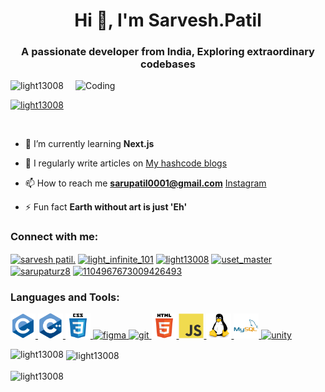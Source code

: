 <h1 align="center">Hi 👋, I'm Sarvesh.Patil</h1>
<h3 align="center">A passionate developer from India, Exploring extraordinary codebases</h3>
<img align="right" alt="Coding" width="400" src="https://giphy.com/embed/qgQUggAC3Pfv687qPC.gif">

<p align="left"> <img src="https://komarev.com/ghpvc/?username=light13008&label=Profile%20views&color=0e75b6&style=flat" alt="light13008" /> </p>

<p align="left"> <a href="https://github.com/ryo-ma/github-profile-trophy"><img src="https://github-profile-trophy.vercel.app/?username=light13008" alt="light13008" /></a> </p>

<p align="left"> <a href="https://twitter.com/" target="blank"><img src="https://img.shields.io/twitter/follow/?logo=twitter&style=for-the-badge" alt="" /></a> </p>

- 🌱 I’m currently learning **Next.js**

- 📝 I regularly write articles on <a href="https://hashnode.com/@Light13008"> My hashcode blogs</a>

- 📫 How to reach me **sarupatil0001@gmail.com** <a href="https://www.instagram.com/light_infinite_101/">Instagram </a>

- ⚡ Fun fact **Earth without art is just 'Eh'**

<h3 align="left">Connect with me:</h3>
<p align="left">
<a href="https://linkedin.com/in/sarvesh patil." target="blank"><img align="center" src="https://raw.githubusercontent.com/rahuldkjain/github-profile-readme-generator/master/src/images/icons/Social/linked-in-alt.svg" alt="sarvesh patil." height="30" width="40" /></a>
<a href="https://instagram.com/light_infinite_101" target="blank"><img align="center" src="https://raw.githubusercontent.com/rahuldkjain/github-profile-readme-generator/master/src/images/icons/Social/instagram.svg" alt="light_infinite_101" height="30" width="40" /></a>
<a href="https://hashnode.com/light13008" target="blank"><img align="center" src="https://raw.githubusercontent.com/rahuldkjain/github-profile-readme-generator/master/src/images/icons/Social/hashnode.svg" alt="light13008" height="30" width="40" /></a>
<a href="https://www.codechef.com/users/uset_master" target="blank"><img align="center" src="https://cdn.jsdelivr.net/npm/simple-icons@3.1.0/icons/codechef.svg" alt="uset_master" height="30" width="40" /></a>
<a href="https://auth.geeksforgeeks.org/user/sarupaturz8" target="blank"><img align="center" src="https://raw.githubusercontent.com/rahuldkjain/github-profile-readme-generator/master/src/images/icons/Social/geeks-for-geeks.svg" alt="sarupaturz8" height="30" width="40" /></a>
<a href="https://discord.gg/1104967673009426493" target="blank"><img align="center" src="https://raw.githubusercontent.com/rahuldkjain/github-profile-readme-generator/master/src/images/icons/Social/discord.svg" alt="1104967673009426493" height="30" width="40" /></a>
</p>

<h3 align="left">Languages and Tools:</h3>
<p align="left"> <a href="https://www.cprogramming.com/" target="_blank" rel="noreferrer"> <img src="https://raw.githubusercontent.com/devicons/devicon/master/icons/c/c-original.svg" alt="c" width="40" height="40"/> </a> <a href="https://www.w3schools.com/cpp/" target="_blank" rel="noreferrer"> <img src="https://raw.githubusercontent.com/devicons/devicon/master/icons/cplusplus/cplusplus-original.svg" alt="cplusplus" width="40" height="40"/> </a> <a href="https://www.w3schools.com/css/" target="_blank" rel="noreferrer"> <img src="https://raw.githubusercontent.com/devicons/devicon/master/icons/css3/css3-original-wordmark.svg" alt="css3" width="40" height="40"/> </a> <a href="https://www.figma.com/" target="_blank" rel="noreferrer"> <img src="https://www.vectorlogo.zone/logos/figma/figma-icon.svg" alt="figma" width="40" height="40"/> </a> <a href="https://git-scm.com/" target="_blank" rel="noreferrer"> <img src="https://www.vectorlogo.zone/logos/git-scm/git-scm-icon.svg" alt="git" width="40" height="40"/> </a> <a href="https://www.w3.org/html/" target="_blank" rel="noreferrer"> <img src="https://raw.githubusercontent.com/devicons/devicon/master/icons/html5/html5-original-wordmark.svg" alt="html5" width="40" height="40"/> </a> <a href="https://developer.mozilla.org/en-US/docs/Web/JavaScript" target="_blank" rel="noreferrer"> <img src="https://raw.githubusercontent.com/devicons/devicon/master/icons/javascript/javascript-original.svg" alt="javascript" width="40" height="40"/> </a> <a href="https://www.linux.org/" target="_blank" rel="noreferrer"> <img src="https://raw.githubusercontent.com/devicons/devicon/master/icons/linux/linux-original.svg" alt="linux" width="40" height="40"/> </a> <a href="https://www.mysql.com/" target="_blank" rel="noreferrer"> <img src="https://raw.githubusercontent.com/devicons/devicon/master/icons/mysql/mysql-original-wordmark.svg" alt="mysql" width="40" height="40"/> </a> <a href="https://unity.com/" target="_blank" rel="noreferrer"> <img src="https://www.vectorlogo.zone/logos/unity3d/unity3d-icon.svg" alt="unity" width="40" height="40"/> </a> </p>

<p><img align="left" src="https://github-readme-stats.vercel.app/api/top-langs?username=light13008&show_icons=true&locale=en&layout=compact" alt="light13008" /></p>

<p>&nbsp;<img align="center" src="https://github-readme-stats.vercel.app/api?username=light13008&show_icons=true&locale=en" alt="light13008" /></p>

<p><img align="center" src="https://github-readme-streak-stats.herokuapp.com/?user=light13008&" alt="light13008" /></p>
